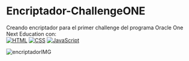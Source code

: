 # Encriptador-ChallengeONE
Creando encriptador para el primer challenge del programa Oracle One Next Education con:   
[![HTML](https://img.shields.io/badge/-HTML-orange)](https://www.w3.org/html/)
[![CSS](https://img.shields.io/badge/-CSS-blue)](https://www.w3.org/Style/CSS/Overview.en.html)
[![JavaScript](https://img.shields.io/badge/-JavaScript-yellow)](https://developer.mozilla.org/en-US/docs/Web/JavaScript)

![encriptadorIMG](https://github.com/SebastianHdzMiranda/Encriptador-ChallengeONE/assets/128866644/2e5143b3-1608-40f8-b32e-b508839a332d)

